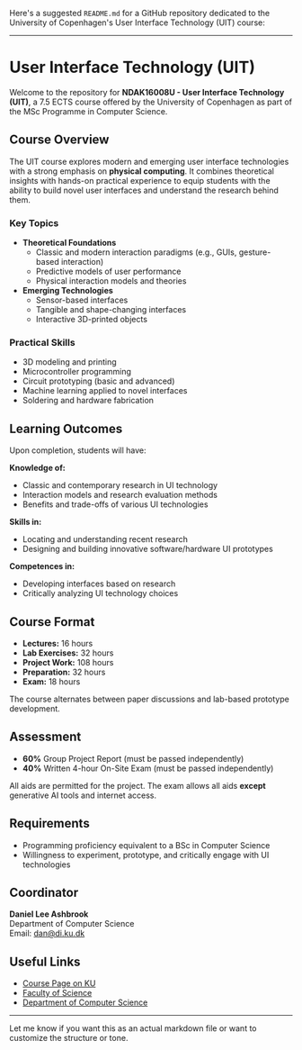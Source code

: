 Here's a suggested `README.md` for a GitHub repository dedicated to the University of Copenhagen's User Interface Technology (UIT) course:

---

# User Interface Technology (UIT)

Welcome to the repository for **NDAK16008U - User Interface Technology (UIT)**, a 7.5 ECTS course offered by the University of Copenhagen as part of the MSc Programme in Computer Science.

## Course Overview

The UIT course explores modern and emerging user interface technologies with a strong emphasis on **physical computing**. It combines theoretical insights with hands-on practical experience to equip students with the ability to build novel user interfaces and understand the research behind them.

### Key Topics
- **Theoretical Foundations**
  - Classic and modern interaction paradigms (e.g., GUIs, gesture-based interaction)
  - Predictive models of user performance
  - Physical interaction models and theories
- **Emerging Technologies**
  - Sensor-based interfaces
  - Tangible and shape-changing interfaces
  - Interactive 3D-printed objects

### Practical Skills
- 3D modeling and printing
- Microcontroller programming
- Circuit prototyping (basic and advanced)
- Machine learning applied to novel interfaces
- Soldering and hardware fabrication

## Learning Outcomes

Upon completion, students will have:

**Knowledge of:**
- Classic and contemporary research in UI technology
- Interaction models and research evaluation methods
- Benefits and trade-offs of various UI technologies

**Skills in:**
- Locating and understanding recent research
- Designing and building innovative software/hardware UI prototypes

**Competences in:**
- Developing interfaces based on research
- Critically analyzing UI technology choices

## Course Format

- **Lectures:** 16 hours
- **Lab Exercises:** 32 hours
- **Project Work:** 108 hours
- **Preparation:** 32 hours
- **Exam:** 18 hours

The course alternates between paper discussions and lab-based prototype development.

## Assessment

- **60%** Group Project Report (must be passed independently)
- **40%** Written 4-hour On-Site Exam (must be passed independently)

All aids are permitted for the project. The exam allows all aids **except** generative AI tools and internet access.

## Requirements

- Programming proficiency equivalent to a BSc in Computer Science
- Willingness to experiment, prototype, and critically engage with UI technologies

## Coordinator

**Daniel Lee Ashbrook**  
Department of Computer Science  
Email: dan@di.ku.dk

## Useful Links

- [Course Page on KU](https://kurser.ku.dk/course/ndak16008u)
- [Faculty of Science](http://www.science.ku.dk/english/)
- [Department of Computer Science](https://di.ku.dk/english/)

---

Let me know if you want this as an actual markdown file or want to customize the structure or tone.
